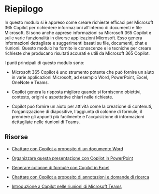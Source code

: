 # Riepilogo

In questo modulo si è appreso come creare richieste efficaci per Microsoft 365 Copilot per richiedere informazioni all'interno di documenti e file Microsoft. Si sono anche apprese informazioni su Microsoft 365 Copilot e sulle varie funzionalità in diverse applicazioni Microsoft. Esso genera informazioni dettagliate e suggerimenti basati su file, documenti, chat e riunioni. Questo modulo ha fornito le conoscenze e le tecniche per creare richieste che producano risultati accurati e utili da Microsoft 365 Copilot.

I punti principali di questo modulo sono:

- Microsoft 365 Copilot è uno strumento potente che può fornire un aiuto in varie applicazioni Microsoft, ad esempio Word, PowerPoint, Excel, OneNote e Teams.

- Copilot genera la risposta migliore quando si forniscono obiettivi, contesto, origini e aspettative chiari nelle richieste.

- Copilot può fornire un aiuto per attività come la creazione di contenuti, l'organizzazione di diapositive, l'aggiunta di colonne di formule, il prendere gli appunti più facilmente e l'acquisizione di informazioni dettagliate nelle riunioni di Teams.

## Risorse

- [Chattare con Copilot a proposito di un documento Word](https://support.microsoft.com/office/chat-with-copilot-about-your-word-document-4482c688-a495-4571-bfcd-4a9fc6608090)

- [Organizzare questa presentazione con Copilot in PowerPoint](https://support.microsoft.com/office/organize-this-presentation-with-copilot-in-powerpoint-a207eea3-7a56-4225-88f1-54dd37cdcf6a)

- [Generare colonne di formule con Copilot in Excel](https://support.microsoft.com/office/generate-formula-columns-with-copilot-in-excel-d866d926-9791-4e5f-be2a-c6dd9e587a47)

- [Chattare con Copilot a proposito di annotazioni e domande di ricerca](https://support.microsoft.com/office/chat-with-copilot-about-your-notes-and-research-questions-8be75b91-d4d3-461e-af9a-fadfe208b589)

- [Introduzione a Copilot nelle riunioni di Microsoft Teams](https://support.microsoft.com/office/get-started-with-copilot-in-microsoft-teams-meetings-0bf9dd3c-96f7-44e2-8bb8-790bedf066b1)

